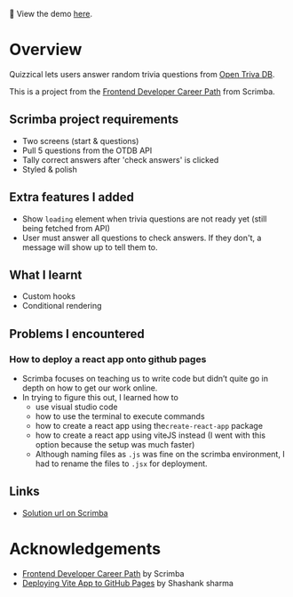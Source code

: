 
👀 View the demo [here](https://dahliasan.github.io/quizzical/).

# Overview
Quizzical lets users answer random trivia questions from [Open Triva DB](https://opentdb.com/api.php).

This is a project from the [Frontend Developer Career Path](https://scrimba.com/learn/frontend) from Scrimba.

## Scrimba project requirements
- Two screens (start & questions)
- Pull 5 questions from the OTDB API
- Tally correct answers after 'check answers' is clicked
- Styled & polish

## Extra features I added
- Show `loading` element when trivia questions are not ready yet (still being fetched from API)
- User must answer all questions to check answers. If they don't, a message will show up to tell them to.

## What I learnt
- Custom hooks
- Conditional rendering

## Problems I encountered
### How to deploy a react app onto github pages
- Scrimba focuses on teaching us to write code but didn’t quite go in depth on how to get our work online.
- In trying to figure this out, I learned how to
    - use visual studio code
    - how to use the terminal to execute commands
    - how to create a react app using the`create-react-app` package
    - how to create a react app using viteJS instead (I went with this option because the setup was much faster)
    - Although naming files as `.js` was fine on the scrimba environment, I had to rename the files to `.jsx` for deployment.

## Links
- [Solution url on Scrimba](https://scrimba.com/scrim/cvKrbDAq)

# Acknowledgements

- [Frontend Developer Career Path](https://scrimba.com/learn/frontend) by Scrimba
- [Deploying Vite App to GitHub Pages](https://dev.to/shashannkbawa/deploying-vite-app-to-github-pages-3ane) by Shashank sharma
